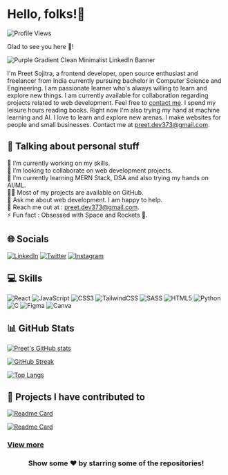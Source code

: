 # Hello, folks!👋

![Profile Views](https://komarev.com/ghpvc/?username=Preet-Sojitra&label=Profile+Views)

Glad to see you here 🤩!

![Purple Gradient Clean Minimalist LinkedIn Banner](https://user-images.githubusercontent.com/87543808/184222142-6aa892b9-7395-47ad-a655-28baac3fdacb.png)

I'm Preet Sojitra, a frontend developer, open source enthusiast and freelancer from India currently pursuing bachelor in Computer Science and Engineering. I am passionate learner who's always willing to learn and explore new things. I am currently available for collaboration regarding projects related to web development. Feel free to [contact me](https://mail.google.com/mail/?view=cm&fs=1&tf=1&to=preet.dev373@gmail.com). I spend my leisure hours reading books. Right now I'm also trying my hand at machine learning and AI. I love to learn and explore new arenas. I make websites for people and small businesses. Contact me at [preet.dev373@gmail.com](https://mail.google.com/mail/?view=cm&fs=1&tf=1&to=preet.dev373@gmail.com).

## 💫 Talking about personal stuff

🔭 I’m currently working on my skills.  
👯 I’m looking to collaborate on web development projects.  
🌱 I’m currently learning MERN Stack, DSA and also trying my hands on AI/ML.  
👨‍💻 Most of my projects are available on GitHub.  
💬 Ask me about web development. I am happy to help.  
📧 Reach me out at : preet.dev373@gmail.com.  
⚡ Fun fact : Obsessed with Space and Rockets 🚀.

## 🌐 Socials

[![LinkedIn](https://img.shields.io/badge/LinkedIn-%230077B5.svg?logo=linkedin&logoColor=white)](https://linkedin.com/in/preet-sojitra) [![Twitter](https://img.shields.io/badge/Twitter-%231DA1F2.svg?logo=Twitter&logoColor=white)](https://twitter.com/Preet_Sojitra03) [![Instagram](https://img.shields.io/badge/Instagram-%231DA1F2.svg?logo=Instagram&logoColor=white)](https://www.instagram.com/_.itsmepreet/)

## 💻 Skills

![React](https://img.shields.io/badge/react-%2320232a.svg?style=for-the-badge&logo=react&logoColor=%2361DAFB) ![JavaScript](https://img.shields.io/badge/javascript-%23323330.svg?style=for-the-badge&logo=javascript&logoColor=%23F7DF1E) ![CSS3](https://img.shields.io/badge/css3-%231572B6.svg?style=for-the-badge&logo=css3&logoColor=white) ![TailwindCSS](https://img.shields.io/badge/tailwindcss-%2338B2AC.svg?style=for-the-badge&logo=tailwind-css&logoColor=white) ![SASS](https://img.shields.io/badge/SASS-hotpink.svg?style=for-the-badge&logo=SASS&logoColor=white) ![HTML5](https://img.shields.io/badge/html5-%23E34F26.svg?style=for-the-badge&logo=html5&logoColor=white) ![Python](https://img.shields.io/badge/python-3670A0?style=for-the-badge&logo=python&logoColor=ffdd54) ![C](https://img.shields.io/badge/c-%2300599C.svg?style=for-the-badge&logo=c&logoColor=white) ![Figma](https://img.shields.io/badge/figma-%23F24E1E.svg?style=for-the-badge&logo=figma&logoColor=white) ![Canva](https://img.shields.io/badge/Canva-%2300C4CC.svg?style=for-the-badge&logo=Canva&logoColor=white)

## 📊 GitHub Stats

[![Preet's GitHub stats](https://github-readme-stats.vercel.app/api?username=Preet-Sojitra&count_private=true&show_icons=true&theme=github_dark)](https://github.com/anuraghazra/github-readme-stats)

[![GitHub Streak](https://github-readme-streak-stats.herokuapp.com?user=Preet-Sojitra&theme=github-dark&background=0D1117&border=FFFFFF&stroke=4B8DDA&currStreakNum=C3D1D9&ring=1B2F45&sideLabels=C3D1D9&sideNums=C3D1D9&currStreakLabel=C3D1D9&dates=767F84)](https://git.io/streak-stats)

[![Top Langs](https://github-readme-stats.vercel.app/api/top-langs/?username=Preet-Sojitra&layout=compact&theme=github_dark&langs_count=6)](https://github.com/anuraghazra/github-readme-stats)

## 📔 Projects I have contributed to

[![Readme Card](https://github-readme-stats.vercel.app/api/pin/?username=ykdojo&repo=defaang&show_owner=true&theme=github_dark)](https://github.com/anuraghazra/github-readme-stats)

[![Readme Card](https://github-readme-stats.vercel.app/api/pin/?username=Syknapse&repo=Contribute-To-This-Project&show_owner=true&theme=github_dark)](https://github.com/anuraghazra/github-readme-stats)

### [View more](https://github.com/Preet-Sojitra/MyContributions)

<h3 align="center"> <b> Show some ❤️ by starring some of the repositories! </b> </h3>
